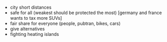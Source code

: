 - city short distances
- safe for all (weakest should be protected the most) [germany and france wants to tax more SUVs]
- fair share for everyone (people, pubtran, bikes, cars)
- give alternatives
- fighting heating islands